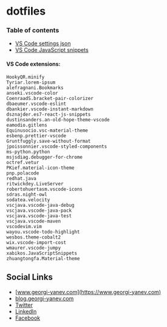 # dotfiles

### Table of contents

- [VS Code settings json](./jumpalottahigh-code-settings.json)
- [VS Code JavaScript snippets](jumpalottahigh-js.code-snippets)

#### VS Code extensions:

```
HookyQR.minify
Tyriar.lorem-ipsum
alefragnani.Bookmarks
anseki.vscode-color
CoenraadS.bracket-pair-colorizer
dbaeumer.vscode-eslint
dbankier.vscode-instant-markdown
dsznajder.es7-react-js-snippets
dustinsanders.an-old-hope-theme-vscode
eamodio.gitlens
Equinusocio.vsc-material-theme
esbenp.prettier-vscode
Gruntfuggly.save-without-format
jpoissonnier.vscode-styled-components
ms-python.python
msjsdiag.debugger-for-chrome
octref.vetur
PKief.material-icon-theme
pnp.polacode
redhat.java
ritwickdey.LiveServer
robertohuertasm.vscode-icons
sdras.night-owl
sodatea.velocity
vscjava.vscode-java-debug
vscjava.vscode-java-pack
vscjava.vscode-java-test
vscjava.vscode-maven
vscodevim.vim
wayou.vscode-todo-highlight
wesbos.theme-cobalt2
wix.vscode-import-cost
wmaurer.vscode-jumpy
xabikos.JavaScriptSnippets
zhuangtongfa.Material-theme
```

## Social Links

- [www.georgi-yanev.com](https://www.georgi-yanev.com)
- [blog.georgi-yanev.com](https://blog.georgi-yanev.com)
- [Twitter](https://www.twitter.com/jumpalottahigh/)
- [LinkedIn](https://www.linkedin.com/in/yanevgeorgi/)
- [Facebook](https://www.facebook.com/jumpalottahigh/)
